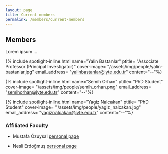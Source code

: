 ```yaml
---
layout: page
title: Current members
permalink: /members/current-members
---
```


## Members

Lorem ipsum ...

{% include spotlight-inline.html
  name="Yalin Bastanlar"
  ptitle= "Associate Professor (Principal Investigator)"
  cover-image= "/assets/img/people/yalin-bastanlar.jpg"
  email_address= "yalinbastanlar@iyte.edu.tr"
  content="--"%}

{% include spotlight-inline.html
  name="Semih Orhan"
  ptitle= "PhD Student"
  cover-image= "/assets/img/people/semih_orhan.png"
  email_address= "semihorhan@iyte.edu.tr"
  content="--"%}

{% include spotlight-inline.html
  name="Yagiz Nalcakan"
  ptitle= "PhD Student"
  cover-image= "/assets/img/people/yagiz_nalcakan.jpg"
  email_address= "yagiznalcakan@iyte.edu.tr"
  content="--"%}


### Affiliated Faculty

* Mustafa Özuysal [personal page](http://www.iyte.edu.tr/~mustafaozuysal)

* Nesli Erdoğmuş  [personal page](https://ceng.iyte.edu.tr/tr/people/nesli-erdogmus/)



